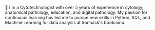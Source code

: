 💬 I'm a Cytotechnologist with over 5 years of experience in cytology, anatomical pathology, education, and digital pathology. My passion for continuous learning has led me to pursue new skills in Python, SQL, and Machine Learning for data analysis at Ironhack's bootcamp.
